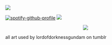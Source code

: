 ![](https://files.catbox.moe/eysnb9.png)

[![spotify-github-profile](https://spotify-github-profile.kittinanx.com/api/view?uid=4oknir6tyb2ud3ydz4d6g7cdw&cover_image=true&theme=natemoo-re&show_offline=true&background_color=000000&interchange=true&bar_color=000000&bar_color_cover=true)](https://github.com/kittinan/spotify-github-profile) ![](https://files.catbox.moe/to9es1.png)

<p align="center">
  <img src="https://files.catbox.moe/swa8sx.png" />
</p>

all art used by lordofdorknessgundam on tumblr
